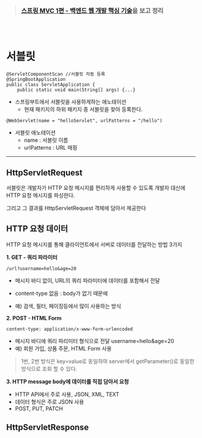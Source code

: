 > ###  [스프링 MVC 1편 - 백엔드 웹 개발 핵심 기술](https://www.inflearn.com/course/%EC%8A%A4%ED%94%84%EB%A7%81-mvc-1/dashboard)을 보고 정리

<br>
<br>

# **서블릿**

```
@ServletComponentScan //서블릿 자동 등록
@SpringBootApplication
public class ServletApplication {
    public static void main(String[] args) {...}
```
- 스프링부트에서 서블릿을 사용하게하는 애노테이션
    - 현재 패키지의 하위 패키지 중 서블릿을 찾아 등록한다.

```
@WebServlet(name = "helloServlet", urlPatterns = "/hello")
```
- 서블릿 애노테이션
    - name : 서블릿 이름
    - urlPatterns : URL 매핑
---
## **HttpServletRequest** 
서블릿은 개발자가 HTTP 요청 메시지를 편리하게 사용할 수 있도록 개발자 대신에 HTTP 요청 메시지를 파싱한다.

그리고 그 결과를 HttpServletRequest 객체에 담아서 제공한다

## **HTTP 요청 데이터**
HTTP 요청 메시지를 통해 클라이언트에서 서버로 데이터를 전달하는 방법 3가지

**1. GET - 쿼리 파라미터**
```
/url?username=hello&age=20
```
- 메시지 바디 없이, URL의 쿼리 파라미터에 데이터를 포함해서 전달
- content-type 없음 : body가 없기 때문에

- 예) 검색, 필터, 페이징등에서 많이 사용하는 방식

**2. POST - HTML Form**
```
content-type: application/x-www-form-urlencoded
```

- 메시지 바디에 쿼리 파리미터 형식으로 전달 username=hello&age=20
- 예) 회원 가입, 상품 주문, HTML Form 사용

> 1번, 2번 방식은 key=value로 동일하여 server에서 getParameter()로 동일한 방식으로 조회 할 수 있다.

**3. HTTP message body에 데이터를 직접 담아서 요청**

- HTTP API에서 주로 사용, JSON, XML, TEXT
- 데이터 형식은 주로 JSON 사용
- POST, PUT, PATCH

## **HttpServletResponse** 